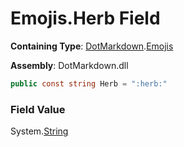 # Emojis\.Herb Field

**Containing Type**: [DotMarkdown](../../README.md)\.[Emojis](../README.md)

**Assembly**: DotMarkdown\.dll

```csharp
public const string Herb = ":herb:"
```

### Field Value

System\.[String](https://docs.microsoft.com/en-us/dotnet/api/system.string)